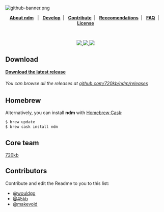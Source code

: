 ![github-banner.png](http://i.imgur.com/61OLE5Z.png)

<p align="center">
<b><a href="https://github.com/720kb/ndm/blob/master/ABOUT.md">About ndm</a></b> &nbsp; 
  |
  &nbsp; <b><a href="https://github.com/720kb/ndm/blob/master/DEVELOP.md">Develop</a></b>&nbsp; 
  |
  &nbsp; <b><a href="https://github.com/720kb/ndm/blob/master/CONTRIBUTE.md">Contribute</a></b>&nbsp; 
  |
  &nbsp; <b><a href="https://github.com/720kb/ndm/blob/master/ABOUT.md">Reccomendations</a></b>&nbsp; 
  |
  &nbsp; <b><a href="https://github.com/720kb/ndm/blob/master/FAQ.md">FAQ</a></b>&nbsp; 
  |
  &nbsp; <b><a href="https://github.com/720kb/ndm/blob/master/LICENSE.md">License</a></b>
  </p>
  
  <br>

<p align="center" style="text-align:center">
<a href="https://github.com/720kb/ndm/releases" target="_blank">
<img src="https://img.shields.io/github/release/720kb/ndm.svg"/>
</a>
<a href="https://720kb.github.io/ndm/" target="_blank">
<img src="https://img.shields.io/github/downloads/720kb/ndm/total.svg"/>
</a>
<a href="https://gitter.im/720kb/ndm" target="_blank">
<img src="https://img.shields.io/gitter/room/ndm/ndm.js.svg"/>
</a>

</p>

## Download
**[Download the latest release](https://720kb.github.io/ndm)**

###### You can browse all the releases at [github.com/720kb/ndm/releases](https://github.com/720kb/ndm/releases)


## Homebrew

Alternatively, you can install **ndm** with [Homebrew Cask](https://caskroom.github.io/):

```bash
$ brew update
$ brew cask install ndm
```

## Core team

[720kb](https://720kb.net)

## Contributors

Contribute and edit the Readme to you to this list:

- [@wouldgo](https://github.com/wouldgo)
- [@45kb](https://github.com/45kb)
- [@makevoid](https://github.com/makevoid)
